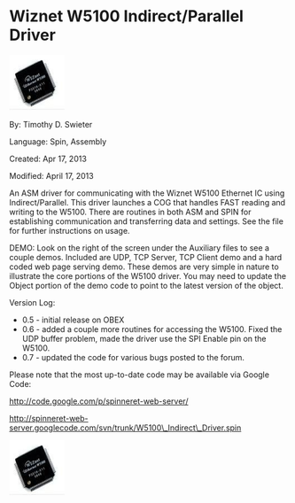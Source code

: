 # Wiznet W5100 Indirect/Parallel Driver

![W5100.jpg](W5100.jpg)

By: Timothy D. Swieter

Language: Spin, Assembly

Created: Apr 17, 2013

Modified: April 17, 2013

An ASM driver for communicating with the Wiznet W5100 Ethernet IC using Indirect/Parallel. This driver launches a COG that handles FAST reading and writing to the W5100. There are routines in both ASM and SPIN for establishing communication and transferring data and settings. See the file for further instructions on usage.

DEMO: Look on the right of the screen under the Auxiliary files to see a couple demos. Included are UDP, TCP Server, TCP Client demo and a hard coded web page serving demo. These demos are very simple in nature to illustrate the core portions of the W5100 driver. You may need to update the Object portion of the demo code to point to the latest version of the object.

Version Log:

*   0.5 - initial release on OBEX
*   0.6 - added a couple more routines for accessing the W5100. Fixed the UDP buffer problem, made the driver use the SPI Enable pin on the W5100.
*   0.7 - updated the code for various bugs posted to the forum.

Please note that the most up-to-date code may be available via Google Code:

http://code.google.com/p/spinneret-web-server/

http://spinneret-web-server.googlecode.com/svn/trunk/W5100\_Indirect\_Driver.spin

![Demos/W5100.jpg](Demos/W5100.jpg)
